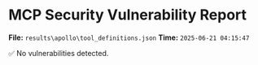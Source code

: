 # MCP Security Vulnerability Report
**File:** `results\apollo\tool_definitions.json`
**Time:** `2025-06-21 04:15:47`

✅ No vulnerabilities detected.